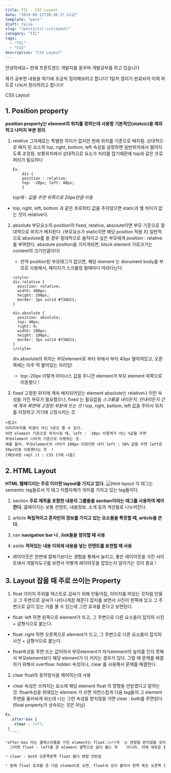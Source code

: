```yaml
---
title: TIL - CSS Layout
date: "2019-08-12T20:30:37.121Z"
template: "post"
draft: false
slug: "/posts/til-csslayout/"
category: "TIL"
tags:
  - "TIL"
  - "CSS"
description: "CSS Layout"
---
```

안녕하세요~ 
현재 프론트엔드 개발자를 꿈꾸며
개발공부를 하고 있습니다 

제가 공부한 내용을 여기에 조금씩 정리해보려고 합니다! 
1일차 정리가 완료되어 이제 파트로 나눠서 정리하려고 합니다!


CSS Layout

## 1. Position property
**position property는 element의 위치를 정하는데 사용함
기본적인(statcic)을 제외하고 나머지 부분 정리**

1.	relative 
그자체로는 특별한 의미가 없지만 원래 위치를 기준으로 배치됨.
상대적으로 배치 된 요소의 top, right, bottom, left  속성을 설정하면 일반위치에서 멀어지도록 조정됨.
보통위치에서 상대적으로 요소가 자리를 잡기때문에 top과 같은 프로퍼티가 필요하다

    ```
    Ex.
        div {
        position : relative;
        top: -20px; left: 40px;
        }
    ```
	*top에 - 값을 주면 위쪽으로 20px만큼 이동*	

  * top, right, left, bottom 과 같은 프로퍼티 값을 주지않으면 static과 별 차이가 없는 것이 relative다.

2. absolute 
부모요소의 position이 fixed, relative, absolute이면 부모 기준으로 절대적으로 위치가 배치된다.
(부모요소가 static이면 해당 position 적용 X) 
일반적으로 absolute를 쓸 경우 절대적으로 움직이고 싶은 부모에게 position : relative 를 부여한다.
absolute position을 가지게되면, block element 가로크기는 content의 크기만큼이다! 
	* 만약 position된 부모태그가 없으면, 해당 element 는 document body를 부모로 사용해서, 페이지가 스크롤링 될때마다 따라다닌다.

    ````
    <style>
    div.relative {
      position: relative;
      width: 400px;
      height: 200px;
      border: 3px solid #73AD21;
    } 

    div.absolute {
      position: absolute;
      top: 40px;
      right: 0;
      width: 200px;
      height: 100px;
      border: 3px solid #73AD21;
    }
    </style>
    ````

	div.absolute의 위치는 부모element로 부터 위에서 부터 		40px 떨어져있고, 오른쪽에는 아주 딱 붙어있는 자리임!

	* top:-20px 이렇게 마이너스 값을 주니깐 element가 부모 	element 위쪽으로 이동했다 ! 

3. fixed
고정된 위치에 계속 배치되어있는 element 
absolute는 relative나 이런 속성을 가진 부모가 필요했으나, fixed 는 필요없음
*스크롤을 내리든지, 안내리든지 간에 계속 화면에 고정된 부분에 뜨는 것  !*
top, right, bottom, left 값을 주어서 위치를 지정하고 거기에 고정시키는 것 
  ~~~
  <참고>
  이미지위치를 픽셀이 아닌 %로도 줄 수 있다.
  어떤 element 기준으로 위치시킬 때, left :  10px 이렇게가 아닌 %값을 주면 
  부모element 너비의 기준으로 이동하는 것.
  예를 들어, 부모element의 너비가 100px 이었다면 내가 left : 50% 값을 주면 left로 50px만큼 이동했다는 것  !
  [해당내용 repl it : CSS 17에 나옴] 
  ~~~


## 2. HTML Layout

**HTML 웹페이지는 주로 이러한 layout을 가지고 있다.**
![html layout](https://www.w3schools.com/html/img_sem_elements.gif)
각 태그는 semantic tag들로서 각 태그 이름자체가 의미를 가지고 있는 tag들이다.

 1. section
  **주로 제목을 포함한 내용의 그룹들을 section이라는 태그를 사용하여 제어한다.**
  홈페이지는 보통 컨텐트, 내용정보, 소개 등의 섹션들로 나누어진다.


2. article 
**독립적이고 혼자만의 정보를 가지고 있는 요소들을 특정할 때, article을 쓴다.**


3. nav
**navigation bar 나 , link들을 정의할 때 사용**

4. aside 
**적혀있는 내용 이외에 내용을 넣는 컨텐트를 표현할 때 사용**

* 레이아웃은 한번에 잘짜기보다는 경험을 통해서 늘리고, 좋은 레이아웃을 가진 사이트에서 개발자도구를 보면서 어떻게 레이아웃을 잡았는지 알아가는 것이 중요 !

## 3. Layout 잡을 때 주로 쓰이는 Property

1. float 
	이미지 주위를 텍스트로 감싸기 위해 만들어짐, 이미지를 떠있는 것처럼 만들고 그 주변으로 글씨가 나타나게끔 해준다.잡지를 보면서 사진이 한쪽에 있고 그 주변으로 글이 있는 거를 볼 수 있는데 그런 효과를 준다고 보면된다.

  * float: left 하면 왼쪽으로 element가 뜨고, 그 주변으로 다른 요소들이 잡지의 사진 + 글형식으로 붙는다.
  * float: right 하면 오른쪽으로 element가 뜨고, 그 주변으로 다른 요소들이 잡지의 사진 + 글형식으로 붙는다.

  * float속성을 주면 뜨는 값이여서 부모element가 자식element의 높이를 인지 못해서 부모element보다 해당 element가 더 커지는 경우가 있다. 그럴 때 문제를 해결하기 위해서 overflow: hidden 속성이나, clear 를 사용해서 문제를 해결한다.


2. clear 
	float의 동작방식을 제어하는데 사용 
*  clear 속성은 쓰여지는 요소에 해당 element float 의 영향을 안받겠다고	말하는 것. float속성을 위에있는 element 가 쓰면 자연스럽게 다음 tag들이 그 element 주변을 둘러싸게 되는데 나는 그런 속성을 받지않을 거면 clear : both를 주면된다.(float property가 상속되는 것은 아님)
  ````css	
  Ex. 
    .after-box {
      clear : left;
   }
	````

  *after-box 라는 클래스이름을 가진 element는 float:left라	는 영향을 받지않을 것이다! 라고 말하는 것
  	그러면 float : left를 준 element 옆쪽으로 글이 붙는 게 	아니라, 아예 새로운 줄에서 element 시작할 수 있음*

* clear : both 오른쪽왼쪽 float 둘다 영향 안받음

* 원래 float 효과를 준 다음 element로 오면, float속	성이 붙어서 왼쪽 혹은 오른쪽 정렬이 되고,다음 요소도 		float 효과 영향 주기 위해서 자기 너비를 최소화하고, 다		음 요소가 올 수 있게 끔 해주는데 float 속성이 없는 		객체는 나머지 공간을 모두 차지한다! 
